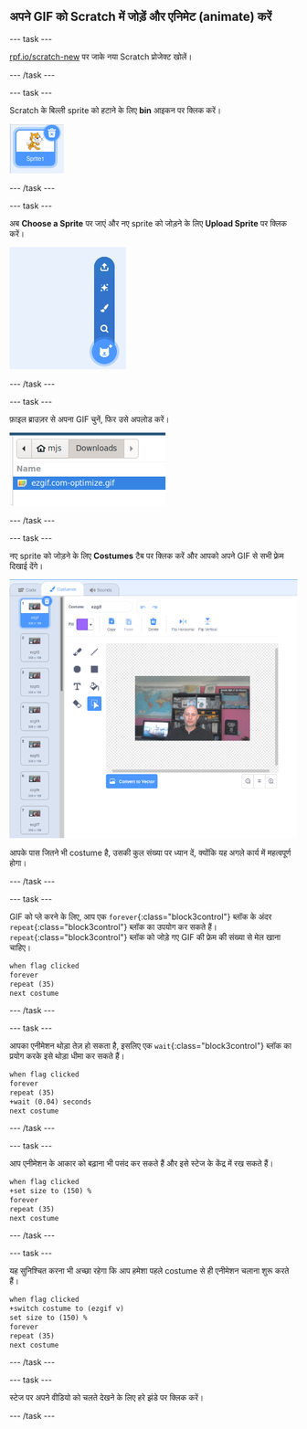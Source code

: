## अपने GIF को Scratch में जोड़ें और एनिमेट (animate) करें

--- task ---

[rpf.io/scratch-new](https://rpf.io/scratch-new) पर जाके नया Scratch प्रोजेक्ट खोलें।

--- /task ---

--- task ---

Scratch के बिल्ली sprite को हटाने के लिए **bin** आइकन पर क्लिक करें।

![image showing cat sprite with trashcan icon](images/delete-sprite.png)

--- /task ---

--- task ---

अब **Choose a Sprite** पर जाएं और नए sprite को जोड़ने के लिए **Upload Sprite** पर क्लिक करें।

![image showing the choose a sprite menu option with upload a sprite selected](images/upload-sprite.png)

--- /task ---

--- task ---

फ़ाइल ब्राउज़र से अपना GIF चुनें, फिर उसे अपलोड करें।

![image showing selection of GIF in the file browser](images/select-gif.png)

--- /task ---

--- task ---

नए sprite को जोड़ने के लिए **Costumes** टैब पर क्लिक करें और आपको अपने GIF से सभी फ़्रेम दिखाई देंगे।

![image showing the GIF converted into individual costumes within Scratch](images/gif-costumes.png)

आपके पास जितने भी costume है, उसकी कुल संख्या पर ध्यान दें, क्योंकि यह अगले कार्य में महत्वपूर्ण होगा।

--- /task ---

--- task ---

GIF को प्ले करने के लिए, आप एक `forever`{:class="block3control"} ब्लॉक के अंदर `repeat`{:class="block3control"} ब्लॉक का उपयोग कर सकते हैं। `repeat`{:class="block3control"} ब्लॉक को जोड़े गए GIF की फ्रेम की संख्या से मेल खाना चाहिए।

```blocks3
when flag clicked
forever
repeat (35)
next costume
```
--- /task ---

--- task ---

आपका एनीमेशन थोड़ा तेज़ हो सकता है, इसलिए एक `wait`{:class="block3control"} ब्लॉक का प्रयोग करके इसे थोड़ा धीमा कर सकते हैं।


```blocks3
when flag clicked
forever
repeat (35)
+wait (0.04) seconds
next costume
```

--- /task ---

--- task ---

आप एनीमेशन के आकार को बढ़ाना भी पसंद कर सकते हैं और इसे स्टेज के केंद्र में रख सकते हैं।

```blocks3
when flag clicked
+set size to (150) %
forever
repeat (35)
next costume
```

--- /task ---

--- task ---

यह सुनिश्चित करना भी अच्छा रहेगा कि आप हमेशा पहले costume से ही एनीमेशन चलाना शुरू करते हैं।

```blocks3
when flag clicked
+switch costume to (ezgif v)
set size to (150) %
forever
repeat (35)
next costume
```

--- /task ---


--- task ---

स्टेज पर अपने वीडियो को चलते देखने के लिए हरे झंडे पर क्लिक करें।

--- /task ---





